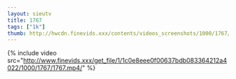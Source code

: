 ```yaml
--- 
layout: sieutv
title: 1767
tags: ["1k"]
thumb: http://hwcdn.finevids.xxx/contents/videos_screenshots/1000/1767/preview.mp4.jpg
---
```

{% include video src="http://www.finevids.xxx/get_file/1/1c0e8eee0f00637bdb083364212a4022/1000/1767/1767.mp4/" %} 
